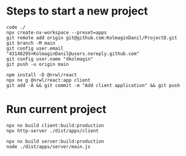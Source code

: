 # Steps to start a new project
    code ./
    npx create-nx-workspace --preset=apps
    git remote add origin git@github.com:KolmaginDanil/ProjectD.git
    git branch -M main
    git config user.email "43148295+KolmaginDanil@users.noreply.github.com"
    git config user.name "dkolmagin"
    git push -u origin main

    npm install -D @nrwl/react
    npx nx g @nrwl/react:app client
    git add -A && git commit -m "Add client application" && git push

# Run current project
    npx nx build client:build:production
    npx http-server ./dist/apps/client

    npx nx build server:build:production
    node ./dist/apps/server/main.js
